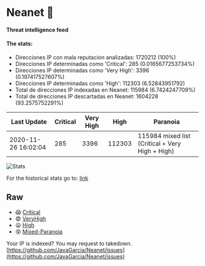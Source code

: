 # Neanet :hocho:
#### Threat intelligence feed
#### The stats:

- Direcciones IP con mala reputacion analizadas: 1720212 (100%)
- Direcciones IP determinadas como 'Critical':  285 (0.0165677253734%)
- Direcciones IP determinadas como 'Very High':  3396 (0.197417527607%)
- Direcciones IP determinadas como 'High':  112303 (6.52843951792)
- Total de direcciones IP indexadas en Neanet:  115984 (6.7424247709%)
- Total de direcciones IP descartadas en Neanet:  1604228 (93.2575752291%)

| Last Update | Critical | Very High | High | Paranoia |
| --- | --- | --- | --- | --- |
| 2020-11-26 16:02:04 | 285 | 3396 | 112303 | 115984 mixed list (Critical + Very High + High)|

![Stats](https://docs.google.com/spreadsheets/d/e/2PACX-1vSnaNMIXVabIpDJjufMlzH7poXnshF3mgd8Is1g9ytUEzVsP5my4Trn8f-xkoLLQ38xpL3HtmUexLo6/pubchart?oid=501124687&format=image)

For the historical stats go to: [link](/stats.csv)
## Raw
- :scream: [Critical](https://raw.githubusercontent.com/JavaGarcia/Neanet/master/blacklists/neanet_critical.txt)
- :fearful: [VeryHigh](https://raw.githubusercontent.com/JavaGarcia/Neanet/master/blacklists/neanet_veryHigh.txtt)
- :frowning: [High](https://raw.githubusercontent.com/JavaGarcia/Neanet/master/blacklists/neanet_high.txt)
- :dizzy_face: [Mixed-Paranoia](https://raw.githubusercontent.com/JavaGarcia/Neanet/master/blacklists/neanet_all.txt)


Your IP is indexed? You may request to takedown. [https://github.com/JavaGarcia/Neanet/issues](https://github.com/JavaGarcia/Neanet/issues)























































































































































































































































































































































































































































































































































































































































































































































































































































































































































































































































































































































































































































































































































































































































































































































































































































































































































































































































































































































































































































































































































































































































































































































































































































































































